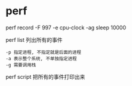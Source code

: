 # perf

perf record -F 997 -e cpu-clock  -ag  sleep 10000

perf list 列出所有的事件

```
-p 指定进程, 不指定就是后面的进程
-a 表示整个系统, 不单独指定进程
-g 需要调用栈
```

perf script 把所有的事件打印出来
